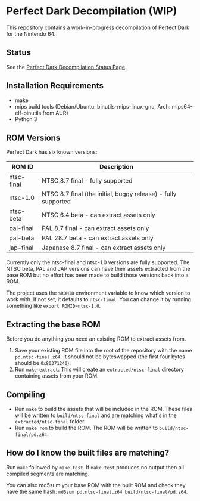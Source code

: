 # Perfect Dark Decompilation (WIP)

This repository contains a work-in-progress decompilation of Perfect Dark for the Nintendo 64.

## Status

See the [Perfect Dark Decompilation Status Page](https://ryandwyer.gitlab.io/pdstatus/).

## Installation Requirements

* make
* mips build tools (Debian/Ubuntu: binutils-mips-linux-gnu, Arch: mips64-elf-binutils from AUR)
* Python 3

## ROM Versions

Perfect Dark has six known versions:

| ROM ID     | Description                                                   |
|------------|---------------------------------------------------------------|
| ntsc-final | NTSC 8.7 final - fully supported                              |
| ntsc-1.0   | NTSC 8.7 final (the initial, buggy release) - fully supported |
| ntsc-beta  | NTSC 6.4 beta - can extract assets only                       |
| pal-final  | PAL 8.7 final - can extract assets only                       |
| pal-beta   | PAL 28.7 beta - can extract assets only                       |
| jap-final  | Japanese 8.7 final - can extract assets only                  |

Currently only the ntsc-final and ntsc-1.0 versions are fully supported. The NTSC beta, PAL and JAP versions can have their assets extracted from the base ROM but no effort has been made to build those versions back into a ROM.

The project uses the `$ROMID` environment variable to know which version to work with. If not set, it defaults to `ntsc-final`. You can change it by running something like `export ROMID=ntsc-1.0`.

## Extracting the base ROM

Before you do anything you need an existing ROM to extract assets from.

1. Save your existing ROM file into the root of the repository with the name `pd.ntsc-final.z64`. It should not be byteswapped (the first four bytes should be `0x80371240`).
2. Run `make extract`. This will create an `extracted/ntsc-final` directory containing assets from your ROM.

## Compiling

* Run `make` to build the assets that will be included in the ROM. These files will be written to `build/ntsc-final` and are matching what's in the `extracted/ntsc-final` folder.
* Run `make rom` to build the ROM. The ROM will be written to `build/ntsc-final/pd.z64`.

## How do I know the built files are matching?

Run `make` followed by `make test`. If `make test` produces no output then all compiled segments are matching.

You can also md5sum your base ROM with the built ROM and check they have the same hash: `md5sum pd.ntsc-final.z64 build/ntsc-final/pd.z64`.
